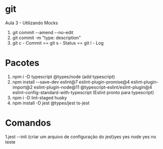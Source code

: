 # git

Aula 3 - Utilizando Mocks

1. git commit --amend --no-edit
2. git commit -m "type: description"
3. git c - Commit == git s - Status == git l - Log

# Pacotes

1. npm i -D typescript @types/node (add typescript)
2. npm install --save-dev eslint@7 eslint-plugin-promise@4 eslint-plugin-import@2 eslint-plugin-node@11 @typescript-eslint/eslint-plugin@4 eslint-config-standard-with-typescript (Eslint pronto para typescript)
3. npm i -D lint-staged husky
4. npm install -D jest @types/jest ts-jest

# Comandos

1.jest --init (criar um arquivo de configuração do jest)yes yes node yes no
teste
